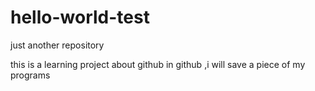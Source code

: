 # hello-world-test
just another repository

this is a learning project about github
in github ,i will save a piece of my programs 
